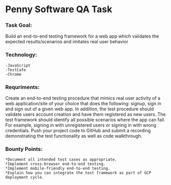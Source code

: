 # Penny Software QA Task
### Task Goal:
Build an end-to-end testing framework for a web app which validates the expected results/scenarios and imitates real user behavior
### Technology: 
    -JavaScript
    -TestCafe
    -Chrome
### Requriments:
Create an end-to-end testing procedure that mimics real user activity of a web application/site of your choice that does the following: signup, sign in and sign out of a given web app. In addition, the test procedure should validate users account creation and have them registered as new users. The test framework should identify all possible scenarios where the app can fail. For example, signing in with unregistered users or signing in with wrong credentials. Push your project code to GitHub and submit a recording demonstrating the test functionality as well as code walkthrough.
### Bounty Points:
    *Document all intended test cases as appropriate.
    *Implement cross-browser end-to-end testing.
    *Implement mobile-friendly end-to-end testing.
    *Explain how you can integrate the test framework as part of GCP deployment cycle.

